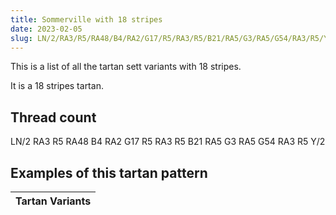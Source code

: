 ```yaml
---
title: Sommerville with 18 stripes
date: 2023-02-05
slug: LN/2/RA3/R5/RA48/B4/RA2/G17/R5/RA3/R5/B21/RA5/G3/RA5/G54/RA3/R5/Y/2
---
```

This is a list of all the tartan sett variants with 18 stripes.

It is a 18 stripes tartan.


## Thread count
LN/2 RA3 R5 RA48 B4 RA2 G17 R5 RA3 R5 B21 RA5 G3 RA5 G54 RA3 R5 Y/2

## Examples of this tartan pattern

| Tartan Variants |
|---------------|
